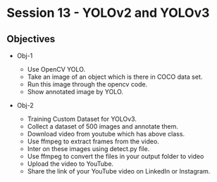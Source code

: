 # Session 13 - YOLOv2 and YOLOv3

## Objectives

- Obj-1
    - Use OpenCV YOLO.
    - Take an image of an object which is there in COCO data set. 
    - Run this image through the opencv code. 
    - Show annotated image by YOLO. 

- Obj-2
    - Training Custom Dataset for YOLOv3. 
    - Collect a dataset of 500 images and annotate them.
    - Download video from youtube which has above class. 
    - Use ffmpeg to extract frames from the video. 
    - Inter on these images using detect.py file.
    - Use ffmpeg to convert the files in your output folder to video
    - Upload the video to YouTube. 
    - Share the link of your YouTube video on LinkedIn or Instagram.

